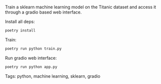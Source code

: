 Train a sklearn machine learning model on the Titanic dataset and access it through a gradio based web interface.

Install all deps:
```sh
poetry install
```

Train:
```sh
poetry run python train.py
```

Run gradio web interface:
```sh
poetry run python app.py
```

Tags: python, machine learning, sklearn, gradio
